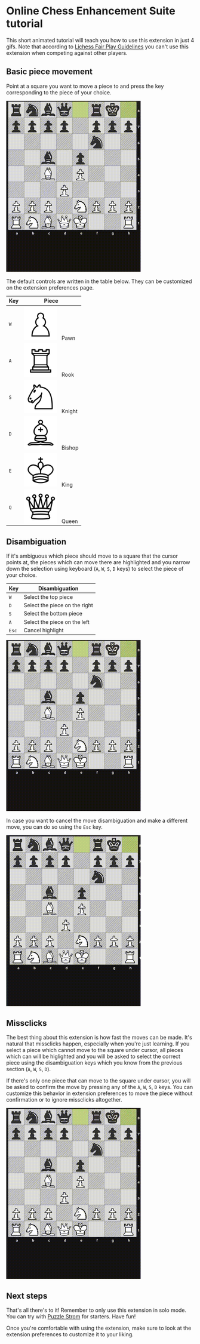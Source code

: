# Online Chess Enhancement Suite tutorial

This short animated tutorial will teach you how to use this extension in just 4 gifs.
Note that according to [Lichess Fair Play Guidelines](https://lichess.org/page/fair-play) you can't use this extension when competing against other players.

## Basic piece movement

Point at a square you want to move a piece to and press the key corresponding to the piece of your choice.

![Basic piece movement](../docs/basics.gif)

The default controls are written in the table below. They can be customized on the extension preferences page.

Key | Piece
--- | ----------
`W` | ![Pawn](../src/vendor/cburnett/white-pawn.svg) &nbsp; Pawn
`A` | ![Rook](../src/vendor/cburnett/white-rook.svg) &nbsp; Rook
`S` | ![Knight](../src/vendor/cburnett/white-knight.svg) &nbsp; Knight
`D` | ![Bishop](../src/vendor/cburnett/white-bishop.svg) &nbsp; Bishop
`E` | ![King](../src/vendor/cburnett/white-king.svg) &nbsp; King
`Q` | ![Queen](../src/vendor/cburnett/white-queen.svg) &nbsp; Queen

## Disambiguation

If it's ambiguous which piece should move to a square that the cursor points at, the pieces which can move there are highlighted
and you narrow down the selection using keyboard (`A`, `W`, `S`, `D` keys) to select the piece of your choice.

Key | Disambiguation
----|----
`W` | Select the top piece
`D` | Select the piece on the right
`S` | Select the bottom piece
`A` | Select the piece on the left
`Esc` | Cancel highlight

![Demo of move disambiguation](../docs/disambiguation.gif)

In case you want to cancel the move disambiguation and make a different move, you can do so using the `Esc` key.

![How to cancel move disambiguation](../docs/cancel.gif)

## Missclicks

The best thing about this extension is how fast the moves can be made.
It's natural that missclicks happen, especially when you're just learning.
If you select a piece which cannot move to the square under cursor, all pieces which can will be higlighted and you will
be asked to select the correct piece using the disambiguation keys which you know from the previous section (`A`, `W`, `S`, `D`).

If there's only one piece that can move to the square under cursor, you will be asked to confirm the move by pressing any of the `A`, `W`, `S`, `D` keys.
You can customize this behavior in extension preferences to move the piece without confirmation or to ignore missclicks altogether.


![How missclicks are handled](../docs/missclick.gif)

## Next steps

That's all there's to it!
Remember to only use this extension in solo mode.
You can try with [Puzzle Strom](https://lichess.org/storm) for starters.
Have fun!

Once you're comfortable with using the extension, make sure to look at the extension preferences to customize it to your liking.

